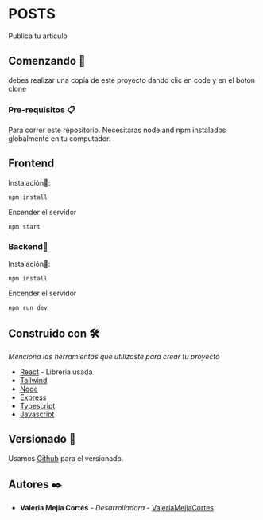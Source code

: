 # POSTS

Publica tu articulo

## Comenzando 🚀

debes realizar una copia de este proyecto dando clic en code y en el botón clone

### Pre-requisitos 📋

Para correr este repositorio. Necesitaras node and npm instalados globalmente en tu computador.

## Frontend

Instalación🔧:

```
npm install
```

Encender el servidor

```
npm start
```

### Backend🚀

Instalación🔧:

```
npm install
```

Encender el servidor

```
npm run dev
```

## Construido con 🛠️

_Menciona las herramientas que utilizaste para crear tu proyecto_

- [React](https://es.reactjs.org/) - Libreria usada
- [Tailwind](https://v1.tailwindcss.com/)
- [Node](https://nodejs.org/es)
- [Express](https://expressjs.com/)
- [Typescript](https://www.typescriptlang.org/)
- [Javascript](https://developer.mozilla.org/es/docs/Web/JavaScript)

## Versionado 📌

Usamos [Github](https://github.com/) para el versionado.

## Autores ✒️

- **Valeria Mejía Cortés** - _Desarrolladora_ - [ValeriaMejiaCortes](https://github.com/ValeriaMejiaCortes)
